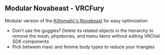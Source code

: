 ---
---

## Modular Novabeast - VRCFury

Modular version of the [Kittomatic's Novabeast](https://jinxxy.com/kittomatic/novabeast) for easy optimization

- Don't use the goggles? Delete its related objects in the hierarchy to remove the mesh, physbones, and menu items without editing VRChat SDK components
- Pick between masc and femme body types to reduce your triangles
